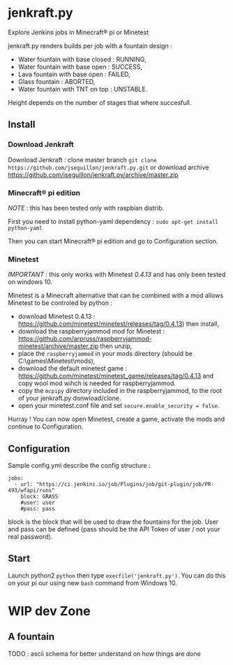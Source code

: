 # jenkraft.py

Explore Jenkins jobs in Minecraft® pi or Minetest

jenkraft.py renders builds per job with a fountain design :
- Water fountain with base closed : RUNNING,
- Water fountain with base open : SUCCESS,
- Lava fountain with base open : FAILED,
- Glass fountain : ABORTED,
- Water fountain with TNT on top : UNSTABLE.

Height depends on the number of stages that where succesfull.

## Install

### Download Jenkraft

Download Jenkraft : clone master branch `git clone https://github.com/jseguillon/jenkraft.py.git` or download archive https://github.com/jseguillon/jenkraft.py/archive/master.zip

### Minecraft® pi edition

*NOTE* : this has been tested only with raspbian distrib.

First you need to install python-yaml dependency :  `sudo apt-get install python-yaml`

Then you can start Minecraft® pi edition and go to Configuration section.

### Minetest

*IMPORTANT* : this only works with Minetest *0.4.13* and has only been tested on windows 10.

Minetest is a Minecraft alternative that can be combined with a mod allows Minetest to be controled by python :
- download Minetest 0.4.13 : https://github.com/minetest/minetest/releases/tag/0.4.13) then install,
- download the raspberryjammod mod for Minetest : https://github.com/arpruss/raspberryjammod-minetest/archive/master.zip then unzip,
- place the `raspberryjammod` in your mods directory (should be C:\games\Minetest\mods),
- download the default minetest game : https://github.com/minetest/minetest_game/releases/tag/0.4.13 and copy wool mod wihch is needed for raspberryjammod.
- copy the `mcpipy` directory included in the raspberryjammod, to the root of your jenkraft.py donwload/clone.
- open your minetest.conf file and set `secure.enable_security = false`.

Hurray ! You can now open Minetest, create a game, activate the mods and continue to Configuration.

## Configuration

Sample config.yml describe the config structure :
```
jobs:
  - url: "https://ci.jenkins.io/job/Plugins/job/git-plugin/job/PR-493/wfapi/runs"
    block: GRASS
    #user: user
    #pass: pass
```
block is the block that will be used to draw the fountains for the job. User and pass can be defined (pass should be the API Token of user / not your real password).

## Start

Launch python2 `python` then type `execfile('jenkraft.py')`. You can do this on your pi our using new `bash` command from Windows 10.

# WIP dev Zone

## A fountain

TODO : ascii schema for better understand on how things are done
